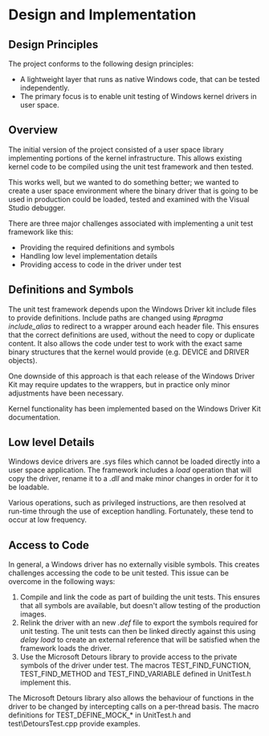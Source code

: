 # Design and Implementation

## Design Principles

The project conforms to the following design principles:

* A lightweight layer that runs as native Windows code, that can be tested independently.
* The primary focus is to enable unit testing of Windows kernel drivers in user space.

## Overview

The initial version of the project consisted of a user space library implementing portions of the kernel infrastructure. This allows existing kernel code to be compiled using the unit test framework and then tested.

This works well, but we wanted to do something better; we wanted to create a user space environment where the binary driver that is going to be used in production could be loaded, tested and examined with the Visual Studio debugger.

There are three major challenges associated with implementing a unit test framework like this:

* Providing the required definitions and symbols
* Handling low level implementation details
* Providing access to code in the driver under test

## Definitions and Symbols

The unit test framework depends upon the Windows Driver kit include files to provide definitions. Include paths are changed using _#pragma include_alias_ to redirect to a wrapper around each header file. This ensures that the correct definitions are used, without the need to copy or duplicate content. It also allows the code under test to work with the exact same binary structures that the kernel would provide (e.g. DEVICE and DRIVER objects).

One downside of this approach is that each release of the Windows Driver Kit may require updates to the wrappers, but in practice only minor adjustments have been necessary.

Kernel functionality has been implemented based on the Windows Driver Kit documentation.

## Low level Details

Windows device drivers are .sys files which cannot be loaded directly into a user space application. The framework includes a _load_ operation that will copy the driver, rename it to a _.dll_ and make minor changes in order for it to be loadable.

Various operations, such as privileged instructions, are then resolved at run-time through the use of exception handling. Fortunately, these tend to occur at low frequency.

## Access to Code

In general, a Windows driver has no externally visible symbols. This creates challenges accessing the code to be unit tested. This issue can be overcome in the following ways:

1. Compile and link the code as part of building the unit tests. This ensures that all symbols are available, but doesn't allow testing of the production images.
2. Relink the driver with an new _.def_ file to export the symbols required for unit testing. The unit tests can then be linked directly against this using _delay load_ to create an external reference that will be satisfied when the framework loads the driver.
3. Use the Microsoft Detours library to provide access to the private symbols of the driver under test. The macros TEST_FIND_FUNCTION, TEST_FIND_METHOD and TEST_FIND_VARIABLE defined in UnitTest.h implement this.

The Microsoft Detours library also allows the behaviour of functions in the driver to be changed by intercepting calls on a per-thread basis. The macro definitions for TEST_DEFINE_MOCK_* in UnitTest.h and test\DetoursTest.cpp provide examples.
